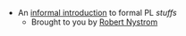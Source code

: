 - An [informal introduction](https://craftinginterpreters.com/) to formal PL *stuffs*
    - Brought to you by [Robert Nystrom](https://github.com/munificent/craftinginterpreters)
